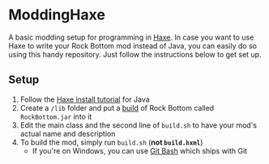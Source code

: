 # ModdingHaxe
A basic modding setup for programming in [Haxe](https://haxe.org/). In case you want to use Haxe to write your Rock Bottom mod instead of Java, you can easily do so using this handy repository. Just follow the instructions below to get set up.

## Setup
1. Follow the [Haxe install tutorial](https://haxe.org/documentation/platforms/java.html) for Java
2. Create a `/lib` folder and put a [build](https://github.com/RockBottomGame/RockBottom/releases) of Rock Bottom called `RockBottom.jar` into it
3. Edit the main class and the second line of `build.sh` to have your mod's actual name and description
4. To build the mod, simply run `build.sh` (**not `build.hxml`**)
    - If you're on Windows, you can use [Git Bash](https://gitforwindows.org/) which ships with Git